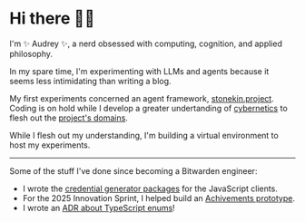 # Hi there 👋🏻

I'm ✨ Audrey ✨, a nerd obsessed with computing, cognition, and applied philosophy.

In my spare time, I'm experimenting with LLMs and agents because it seems less intimidating than writing a blog.

My first experiments concerned an agent framework, [stonekin.project](https://github.com/audreyality/stonekin.project). Coding is on hold while I develop a greater undertanding of [cybernetics](https://en.wikipedia.org/wiki/Cybernetics) to flesh out the [project's domains](https://github.com/audreyality/stonekin.project/blob/main/docs/adr/0012-documentation.md).

While I flesh out my understanding, I'm building a virtual environment to host my experiments.

----

Some of the stuff I've done since becoming a Bitwarden engineer:

- I wrote the [credential generator packages](https://github.com/bitwarden/clients/tree/main/libs/tools/generator) for the JavaScript clients.
- For the 2025 Innovation Sprint, I helped build an [Achivements prototype](https://github.com/bitwarden/clients/pull/13766).
- I wrote an [ADR about TypeScript enums](https://contributing.bitwarden.com/architecture/adr/ts-deprecate-enums)!
